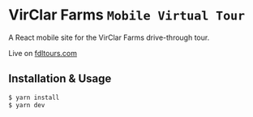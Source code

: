 # VirClar Farms ``Mobile Virtual Tour``

A React mobile site for the VirClar Farms drive-through tour.

Live on [fdltours.com](http://fdltours.com)

## Installation &amp; Usage

```bash
$ yarn install
$ yarn dev
```
